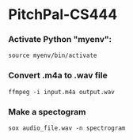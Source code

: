 # PitchPal-CS444

### Activate Python "myenv":
`source myenv/bin/activate`

### Convert .m4a to .wav file
`ffmpeg -i input.m4a output.wav`

### Make a spectogram
`sox audio_file.wav -n spectrogram`